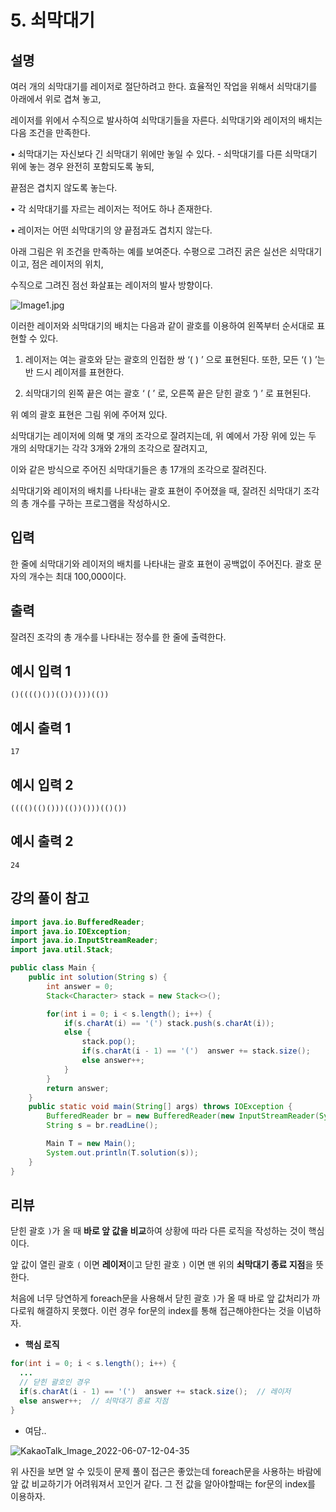 #  5. 쇠막대기

## 설명

여러 개의 쇠막대기를 레이저로 절단하려고 한다. 효율적인 작업을 위해서 쇠막대기를 아래에서 위로 겹쳐 놓고,

레이저를 위에서 수직으로 발사하여 쇠막대기들을 자른다. 쇠막대기와 레이저의 배치는 다음 조건을 만족한다.

• 쇠막대기는 자신보다 긴 쇠막대기 위에만 놓일 수 있다. - 쇠막대기를 다른 쇠막대기 위에 놓는 경우 완전히 포함되도록 놓되,

끝점은 겹치지 않도록 놓는다.

• 각 쇠막대기를 자르는 레이저는 적어도 하나 존재한다.

• 레이저는 어떤 쇠막대기의 양 끝점과도 겹치지 않는다.

아래 그림은 위 조건을 만족하는 예를 보여준다. 수평으로 그려진 굵은 실선은 쇠막대기이고, 점은 레이저의 위치,

수직으로 그려진 점선 화살표는 레이저의 발사 방향이다.

![Image1.jpg](https://cote.inflearn.com/public/upload/35b4910834.jpg)

이러한 레이저와 쇠막대기의 배치는 다음과 같이 괄호를 이용하여 왼쪽부터 순서대로 표현할 수 있다.

1. 레이저는 여는 괄호와 닫는 괄호의 인접한 쌍 ‘( ) ’ 으로 표현된다. 또한, 모든 ‘( ) ’는 반 드시 레이저를 표현한다.

2. 쇠막대기의 왼쪽 끝은 여는 괄호 ‘ ( ’ 로, 오른쪽 끝은 닫힌 괄호 ‘) ’ 로 표현된다.

위 예의 괄호 표현은 그림 위에 주어져 있다.

쇠막대기는 레이저에 의해 몇 개의 조각으로 잘려지는데, 위 예에서 가장 위에 있는 두 개의 쇠막대기는 각각 3개와 2개의 조각으로 잘려지고,

이와 같은 방식으로 주어진 쇠막대기들은 총 17개의 조각으로 잘려진다.

쇠막대기와 레이저의 배치를 나타내는 괄호 표현이 주어졌을 때, 잘려진 쇠막대기 조각의 총 개수를 구하는 프로그램을 작성하시오.



## 입력

한 줄에 쇠막대기와 레이저의 배치를 나타내는 괄호 표현이 공백없이 주어진다. 괄호 문자의 개수는 최대 100,000이다.



## 출력

잘려진 조각의 총 개수를 나타내는 정수를 한 줄에 출력한다.



## 예시 입력 1 

```
()(((()())(())()))(())
```



## 예시 출력 1

```
17
```



## 예시 입력 2 

```
(((()(()()))(())()))(()())
```



## 예시 출력 2

```
24
```



## 강의 풀이 참고

```java
import java.io.BufferedReader;
import java.io.IOException;
import java.io.InputStreamReader;
import java.util.Stack;

public class Main {
    public int solution(String s) {
        int answer = 0;
        Stack<Character> stack = new Stack<>();

        for(int i = 0; i < s.length(); i++) {
            if(s.charAt(i) == '(') stack.push(s.charAt(i));
            else {
                stack.pop();
                if(s.charAt(i - 1) == '(')  answer += stack.size();
                else answer++;
            }
        }
        return answer;
    }
    public static void main(String[] args) throws IOException {
        BufferedReader br = new BufferedReader(new InputStreamReader(System.in));
        String s = br.readLine();

        Main T = new Main();
        System.out.println(T.solution(s));
    }
}
```



## 리뷰

닫힌 괄호 `)`가 올 때 **바로 앞 값을 비교**하여 상황에 따라 다른 로직을 작성하는 것이 핵심이다.

앞 값이 열린 괄호 `(` 이면 **레이저**이고 닫힌 괄호 `)` 이면 맨 위의 **쇠막대기 종료 지점**을 뜻한다.



처음에 너무 당연하게 foreach문을 사용해서 닫힌 괄호 `)`가 올 때 바로 앞 값처리가 까다로워 해결하지 못했다. 이런 경우 for문의 index를 통해 접근해야한다는 것을 이념하자.



- **핵심 로직**

```java
for(int i = 0; i < s.length(); i++) {
  ...
  // 닫힌 괄호인 경우
  if(s.charAt(i - 1) == '(')  answer += stack.size();  // 레이저
  else answer++;  // 쇠막대기 종료 지점
}
```


- 여담..

![KakaoTalk_Image_2022-06-07-12-04-35](https://user-images.githubusercontent.com/59335077/172286957-3c04b8ff-323c-489d-b96d-5a97effdc39b.jpeg)

위 사진을 보면 알 수 있듯이 문제 풀이 접근은 좋았는데 foreach문을 사용하는 바람에 앞 값 비교하기가 어려워져서 꼬인거 같다.
그 전 값을 알아야할때는 for문의 index를 이용하자.
